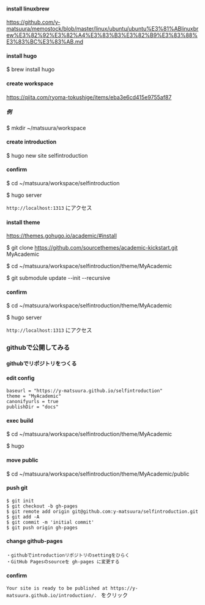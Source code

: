 #### install linuxbrew
https://github.com/y-matsuura/memostock/blob/master/linux/ubuntu/ubuntu%E3%81%ABlinuxbrew%E3%82%92%E3%82%A4%E3%83%B3%E3%82%B9%E3%83%88%E3%83%BC%E3%83%AB.md

#### install hugo
$ brew install hugo

#### create workspace
https://qiita.com/ryoma-tokushige/items/eba3e6cd415e9755af87

##### 例
$ mkdir ~/matsuura/workspace

#### create introduction 
$ hugo new site selfintroduction

#### confirm
$ cd ~/matsuura/workspace/selfintroduction

$ hugo server

`http://localhost:1313` にアクセス

#### install theme
https://themes.gohugo.io/academic/#install

$ git clone https://github.com/sourcethemes/academic-kickstart.git MyAcademic

$ cd ~/matsuura/workspace/selfintroduction/theme/MyAcademic

$ git submodule update --init --recursive

#### confirm
$ cd ~/matsuura/workspace/selfintroduction/theme/MyAcademic

$ hugo server

`http://localhost:1313` にアクセス

### githubで公開してみる
#### githubでリポジトリをつくる
#### edit config
```
baseurl = "https://y-matsuura.github.io/selfintroduction"
theme = "MyAcademic"
canonifyurls = true
publishDir = "docs"
```

#### exec build
$ cd ~/matsuura/workspace/selfintroduction/theme/MyAcademic

$ hugo

#### move public
$ cd ~/matsuura/workspace/selfintroduction/theme/MyAcademic/public

#### push git
```
$ git init
$ git checkout -b gh-pages
$ git remote add origin git@github.com:y-matsuura/selfintroduction.git
$ git add -A
$ git commit -m 'initial commit'
$ git push origin gh-pages
```

#### change github-pages
```
・githubでintroductionリポジトリのsettingをひらく
・GitHub Pagesのsourceを gh-pages に変更する 
```

#### confirm
`Your site is ready to be published at https://y-matsuura.github.io/introduction/. ` をクリック
